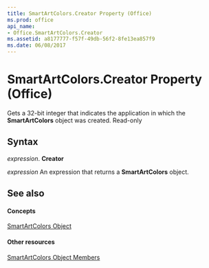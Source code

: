 ```yaml
---
title: SmartArtColors.Creator Property (Office)
ms.prod: office
api_name:
- Office.SmartArtColors.Creator
ms.assetid: a8177777-f57f-49db-56f2-8fe13ea857f9
ms.date: 06/08/2017
---
```



# SmartArtColors.Creator Property (Office)

Gets a 32-bit integer that indicates the application in which the  **SmartArtColors** object was created. Read-only


## Syntax

 _expression_. **Creator**

 _expression_ An expression that returns a **SmartArtColors** object.


## See also


#### Concepts


[SmartArtColors Object](smartartcolors-object-office.md)
#### Other resources


[SmartArtColors Object Members](smartartcolors-members-office.md)

